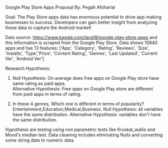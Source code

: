 Google Play Store Apps Proposal
By: Pegah Afsharlar


Goal: The Play Store apps data has enormous potential to drive app-making businesses to success. Developers can gain better insight from analyzing these data to capture the Android market!

Data source: https://www.kaggle.com/lava18/google-play-store-apps and this information is scraped from the Google Play Store.
Data shows 10840 apps and has 13 features:  ['App', 'Category', 'Rating', 'Reviews', 'Size', 'Installs', 'Type','Price', 'Content Rating', 'Genres', 'Last Updated', 'Current Ver', 'Android Ver']

Research Hypothesis:

1. Null Hypothesis: On average does free apps on Google Play store have same rating as paid apps.\
Alternative Hypothesis: Free apps on Google Play store are different from paid apps in terms of rating.

2. In these 4 genres, Which one is different in terms of popularity? Entertainment,Education,Medical,Business.
Null Hypothesis: all variables have the same distribution.
Alternative Hypothesis: variables don't have the same distribution.


Hypothesis are testing using non parametric tests like Kruskal_wallis and Mood's median test.
Data cleaning includes eliminating Nulls and converting some string data to numeric data.
